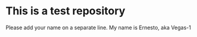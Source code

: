 # This is a test repository

Please add your name on a separate line.
My name is Ernesto, aka Vegas-1
